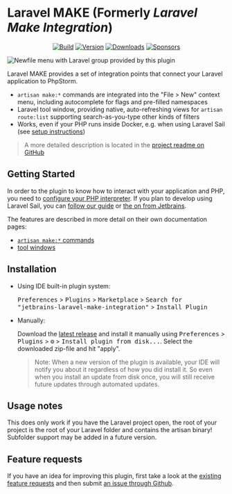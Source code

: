 # Laravel MAKE (Formerly _Laravel Make Integration_)

<p align="center">
    <a href="https://github.com/NiclasvanEyk/jetbrains-laravel-make-integration/actions"><img alt="Build" src="https://github.com/NiclasvanEyk/jetbrains-laravel-make-integration/workflows/Build/badge.svg"/></a>
    <a href="https://plugins.jetbrains.com/plugin/14612-laravel-make-integration"><img alt="Version" src="https://img.shields.io/jetbrains/plugin/v/14612-laravel-make-integration.svg"/></a>
    <a href="https://plugins.jetbrains.com/plugin/14612-laravel-make-integration"><img alt="Downloads" src="https://img.shields.io/jetbrains/plugin/d/14612-laravel-make-integration.svg"/></a>
    <a href="https://github.com/sponsors/NiclasvanEyk"><img alt="Sponsors" src="https://img.shields.io/github/sponsors/NiclasvanEyk"/></a>
</p>

<!-- Plugin description -->
![Newfile menu with Laravel group provided by this plugin](https://plugins.jetbrains.com/files/14612/screenshot_b321b1b4-2b8d-45d4-92a0-8d24af629349)

Laravel MAKE provides a set of integration points that connect your Laravel application to PhpStorm.

- `artisan make:*` commands are integrated into the "File > New" context menu, including autocomplete for flags and pre-filled namespaces
- Laravel tool window, providing native, auto-refreshing views for `artisan route:list` supporting search-as-you-type other kinds of filters 
- Works, even if your PHP runs inside Docker, e.g. when using Laravel Sail (see [setup instructions](https://github.com/NiclasvanEyk/jetbrains-laravel-make-integration/blob/main/docs/setup_with_sail.md))

> A more detailed description is located in the [project readme on GitHub](https://github.com/NiclasvanEyk/jetbrains-laravel-make-integration)
<!-- Plugin description end -->

## Getting Started

In order to the plugin to know how to interact with your application and PHP, you need to [configure your PHP interpreter](https://www.jetbrains.com/help/phpstorm/configuring-local-interpreter.html).
If you plan to develop using Laravel Sail, you can [follow our guide](https://github.com/NiclasvanEyk/jetbrains-laravel-make-integration/blob/main/docs/setup_with_sail.md) or [the on from Jetbrains](https://www.jetbrains.com/help/phpstorm/configuring-remote-interpreters.html).

The features are described in more detail on their own documentation pages:
- [`artisan make:*` commands](./docs/make-context-menu.md)
- [tool windows](./docs/tool-windows.md)

## Installation

- Using IDE built-in plugin system:
  
  <kbd>Preferences</kbd> > <kbd>Plugins</kbd> > <kbd>Marketplace</kbd> > <kbd>Search for "jetbrains-laravel-make-integration"</kbd> >
  <kbd>Install Plugin</kbd>
  
- Manually:

  Download the [latest release](https://github.com/NiclasvanEyk/jetbrains-laravel-make-integration/releases/latest) and install it manually using
  <kbd>Preferences</kbd> > <kbd>Plugins</kbd> > <kbd>⚙️</kbd> > <kbd>Install plugin from disk...</kbd>. Select the downloaded zip-file and hit "apply".

  > Note: When a new version of the plugin is available, your IDE will notify you about it regardless of how you did install it. So even when you install an update from disk once, you will still receive future updates through automated updates.

## Usage notes

This does only work if you have the Laravel project open, the root of your project is the root of your Laravel
folder and contains the artisan binary! Subfolder support may be added in a future version.

## Feature requests

If you have an idea for improving this plugin, first take a look at the
<a href="https://github.com/NiclasvanEyk/jetbrains-laravel-make-integration/issues?q=is%3Aissue+is%3Aopen+label%3Aenhancement">existing feature requests</a>
and then submit
<a href="https://github.com/NiclasvanEyk/intellij-artisan-make-integration/issues/new">an issue through Github</a>.
